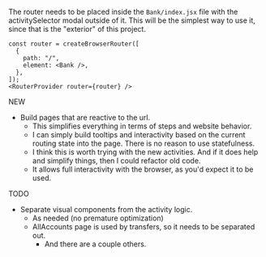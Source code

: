 The router needs to be placed inside the `Bank/index.jsx` file with the activitySelector modal outside of it.
This will be the simplest way to use it, since that is the "exterior" of this project.
```
const router = createBrowserRouter([
  {
    path: "/",
    element: <Bank />,
  },
]);
<RouterProvider router={router} />
```

NEW
- Build pages that are reactive to the url.
  - This simplifies everything in terms of steps and website behavior.
  - I can simply build tooltips and interactivity based on the current routing state into the page. There is no reason to use statefulness.
  - I think this is worth trying with the new activities. And if it does help and simplify things, then I could refactor old code.
  - It allows full interactivity with the browser, as you'd expect it to be used.

TODO
- Separate visual components from the activity logic.
	- As needed (no premature optimization)
	- AllAccounts page is used by transfers, so it needs to be separated out.
		- And there are a couple others.

